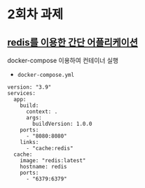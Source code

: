 # 2회차 과제

## [redis를 이용한 간단 어플리케이션](https://github.com/minzzzy/lab/tree/feature/redis-test)
docker-compose 이용하여 컨테이너 실행 
- `docker-compose.yml`
```
version: "3.9"
services:
  app:
    build:
      context: .
      args:
        buildVersion: 1.0.0
    ports:
      - "8080:8080"
    links:
      - "cache:redis"
  cache:
    image: "redis:latest"
    hostname: redis
    ports:
      - "6379:6379"
```